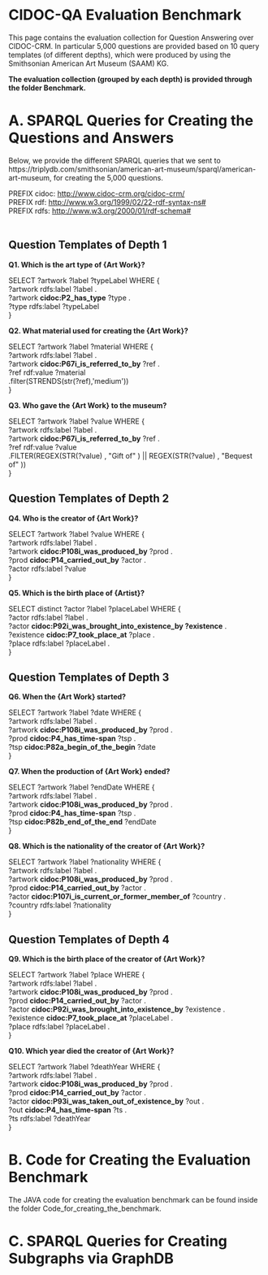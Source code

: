 # CIDOC-QA Evaluation Benchmark

This page contains the evaluation collection for Question Answering over CIDOC-CRM. 
In particular 5,000 questions are provided based on 10 query templates (of different depths), 
which were produced by using the  Smithsonian American Art Museum (SAAM) KG.

**The evaluation collection (grouped by each depth) is provided through the folder Benchmark.**

<h1>A. SPARQL Queries for Creating the Questions and Answers</h1>
Below, we provide the different SPARQL queries that we sent to https://triplydb.com/smithsonian/american-art-museum/sparql/american-art-museum, 
for creating the 5,000 questions. <br>


PREFIX cidoc: <http://www.cidoc-crm.org/cidoc-crm/> <br>
PREFIX rdf: <http://www.w3.org/1999/02/22-rdf-syntax-ns#> <br>
PREFIX rdfs: <http://www.w3.org/2000/01/rdf-schema#> <br> <br>

<h2>Question Templates of Depth 1</h2>

**Q1. Which is the art type of {Art Work}?**

SELECT ?artwork ?label ?typeLabel WHERE { <br>
?artwork rdfs:label ?label . <br>
?artwork **cidoc:P2_has_type** ?type .  <br>
?type rdfs:label ?typeLabel <br>
} <br>

**Q2. What material used for creating the {Art Work}?**

SELECT ?artwork ?label  ?material WHERE { <br>
?artwork rdfs:label ?label .  <br>
?artwork **cidoc:P67i_is_referred_to_by** ?ref . <br>
?ref rdf:value ?material <br>
.filter(STRENDS(str(?ref),'medium')) <br>
} <br>

**Q3. Who gave the {Art Work} to the museum?**

SELECT ?artwork ?label ?value WHERE { <br>
?artwork rdfs:label ?label . <br>
?artwork **cidoc:P67i_is_referred_to_by** ?ref .  <br>
?ref rdf:value ?value <br>
.FILTER(REGEX(STR(?value) , "Gift of" ) || REGEX(STR(?value) , "Bequest of" ))  <br>
} <br>

<h2>Question Templates of Depth 2</h2>

**Q4. Who is the creator of {Art Work}?**

SELECT ?artwork ?label ?value WHERE {  <br>
?artwork rdfs:label ?label .  <br>
?artwork **cidoc:P108i_was_produced_by** ?prod .  <br> 
?prod **cidoc:P14_carried_out_by** ?actor .  <br>
?actor rdfs:label ?value  <br>
}  <br>

**Q5. Which is the birth place of {Artist}?**

SELECT distinct ?actor ?label ?placeLabel WHERE { <br>
?actor rdfs:label ?label .  <br>
?actor **cidoc:P92i_was_brought_into_existence_by ?existence** .  <br>
?existence **cidoc:P7_took_place_at** ?place . <br>
?place rdfs:label ?placeLabel . <br>
} <br>

<h2>Question Templates of Depth 3</h2>

**Q6. When the {Art Work} started?** 

SELECT ?artwork ?label ?date WHERE { <br>
?artwork rdfs:label ?label . <br>
?artwork **cidoc:P108i_was_produced_by** ?prod .  <br>
?prod **cidoc:P4_has_time-span** ?tsp .  <br>
?tsp **cidoc:P82a_begin_of_the_begin** ?date <br>
}  <br>

**Q7. When the production of {Art Work} ended?** 

SELECT ?artwork ?label ?endDate WHERE { <br>
?artwork rdfs:label ?label . <br>
?artwork **cidoc:P108i_was_produced_by** ?prod .  <br>
?prod **cidoc:P4_has_time-span** ?tsp .  <br>
?tsp **cidoc:P82b_end_of_the_end** ?endDate <br>
}  <br>

**Q8. Which is the nationality of the creator of {Art Work}?** 

SELECT ?artwork ?label ?nationality WHERE { <br>
?artwork rdfs:label ?label .   <br>
?artwork **cidoc:P108i_was_produced_by** ?prod .    <br>
?prod **cidoc:P14_carried_out_by** ?actor .    <br>
?actor **cidoc:P107i_is_current_or_former_member_of** ?country .    <br>
?country rdfs:label ?nationality   <br>
}  <br>

<h2>Question Templates of Depth 4 </h2>

**Q9. Which is the birth place of the creator of {Art Work}?** 

SELECT ?artwork ?label ?place WHERE { <br>
?artwork rdfs:label ?label . <br>
?artwork **cidoc:P108i_was_produced_by** ?prod .  <br>
?prod **cidoc:P14_carried_out_by** ?actor .  <br>
?actor **cidoc:P92i_was_brought_into_existence_by** ?existence .  <br>
?existence **cidoc:P7_took_place_at** ?placeLabel . <br>
?place rdfs:label ?placeLabel . <br>
}  <br>



**Q10. Which year died the creator of {Art Work}?** 

SELECT ?artwork ?label ?deathYear WHERE { <br>
?artwork rdfs:label ?label . <br>
?artwork **cidoc:P108i_was_produced_by** ?prod .  <br>
?prod **cidoc:P14_carried_out_by** ?actor .  <br>
?actor **cidoc:P93i_was_taken_out_of_existence_by** ?out .    <br>
?out **cidoc:P4_has_time-span** ?ts .   <br>
?ts rdfs:label ?deathYear   <br>
}  <br>



<h1>B. Code for Creating the Evaluation Benchmark</h1>
The JAVA code for creating the evaluation benchmark can be found inside the folder  Code_for_creating_the_benchmark.


<h1>C. SPARQL Queries for Creating Subgraphs via GraphDB</h1>


